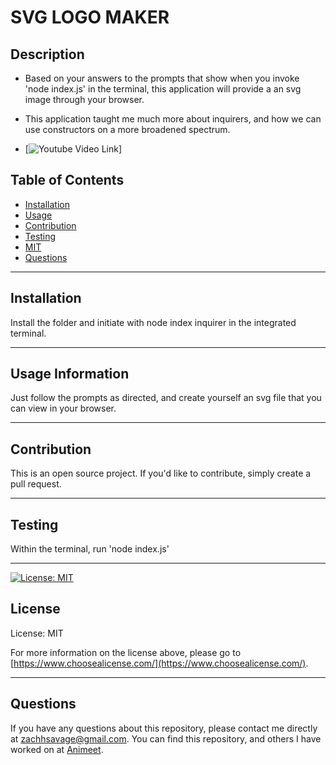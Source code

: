# **SVG LOGO MAKER**

  ## **Description**
  - Based on your answers to the prompts that show when you invoke 'node index.js' in the terminal, this application will provide a an svg image through your browser.

  - This application taught me much more about inquirers, and how we can use constructors on a more broadened spectrum.

  - [![Youtube Video Link](https://www.youtube.com/watch?v=_A2R0qXT-eE)]

  ## Table of Contents
  - [Installation](#installation)
  - [Usage](#usage)
  - [Contribution](#contribution)
  - [Testing](#testing)
  - [MIT](https://opensource.org/licenses/MIT)
  - [Questions](#questions)

  ---

  ## **Installation**
  Install the folder and initiate with node index inquirer in the integrated terminal.

  ---

  ## **Usage Information**
  Just follow the prompts as directed, and create yourself an svg file that you can view in your browser.


  ---
  
  ## **Contribution**
  This is an open source project. If you'd like to contribute, simply create a pull request.


  ---

  ## **Testing**
  Within the terminal, run 'node index.js'


  ---

  [![License: MIT](https://img.shields.io/badge/License-MIT-yellow.svg)](https://opensource.org/licenses/MIT)
   ## **License**
  License: MIT

  For more information on the license above, please go to [https://www.choosealicense.com/](https://www.choosealicense.com/).

  ---

  ## **Questions**
  If you have any questions about this repository, please contact me directly at [zachhsavage@gmail.com](mailto:zachhsavage@gmail.com).
  You can find this repository, and others I have worked on at [Animeet](https://www.github.com/Animeet).
